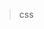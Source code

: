 <!--
 * @Date: 2021-10-23 15:02:32
 * @LastEditors: 落小梅
 * @LastEditTime: 2021-10-23 15:02:33
 * @FilePath: /cdn/css/index.md
-->

> css